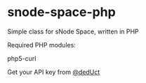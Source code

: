 # snode-space-php
Simple class for sNode Space, written in PHP

Required PHP modules:

php5-curl

Get your API key from [@dedUct](http://t.me/dedUct)
